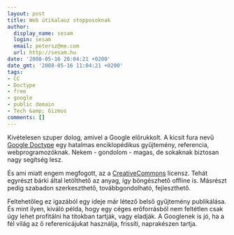 ```yaml
---
layout: post
title: Web útikalauz stopposoknak
author:
  display_name: sesam
  login: sesam
  email: petersz@me.com
  url: http://sesam.hu
date: '2008-05-16 20:04:21 +0200'
date_gmt: '2008-05-16 11:04:21 +0200'
tags:
- CC
- Doctype
- free
- google
- public domain
- Tech &amp; Gizmos
comments: []
---
```


Kivételesen szuper dolog, amivel a Google előrukkolt. A kicsit fura nevű [Google Doctype](http://code.google.com/doctype) egy hatalmas enciklopédikus gyűjtemény, referencia, webprogramozóknak. Nekem - gondolom - magas, de sokaknak biztosan nagy segítség lesz.

És ami miatt engem megfogott, az a [CreativeCommons](http://creativecommons.org) licensz. Tehát egyrészt bárki által letölthető az anyag, így böngészhető offline is. Másrészt pedig szabadon szerkeszthető, továbbgondolható, fejleszthető.

Feltehetőleg ez igazából egy ideje már létező belső gyűjtemény publikálása. És mint ilyen, kiváló példa, hogy egy céges erőforrásból nem feltétlen csak úgy lehet profitálni ha titokban tartják, vagy eladják. A Googlenek is jó, ha a fél világ az ő referenicájukat használja, frissíti, naprakészen tartja.
